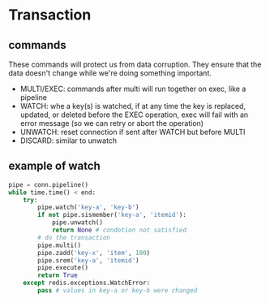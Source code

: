# Transaction

## commands
These commands will protect us from data corruption. They ensure that the data doesn't change while we're doing something important.
- MULTI/EXEC: commands after multi will run together on exec, like a pipeline
- WATCH: whe a key(s) is watched, if at any time the key is replaced, updated, or deleted before the EXEC operation, exec will fail with an error message (so we can retry
or abort the operation)
- UNWATCH: reset connection if sent after WATCH but before MULTI
- DISCARD: similar to unwatch

## example of watch
```py
pipe = conn.pipeline()
while time.time() < end:
    try:
        pipe.watch('key-a', 'key-b')
        if not pipe.sismember('key-a', 'itemid'):
            pipe.unwatch()
            return None # condotion not satisfied
        # do the transaction
        pipe.multi()
        pipe.zadd('key-x', 'item', 100)
        pipe.srem('key-a', 'itemid')
        pipe.execute()
        return True
    except redis.exceptions.WatchError:
        pass # values in key-a or key-b were changed
```
